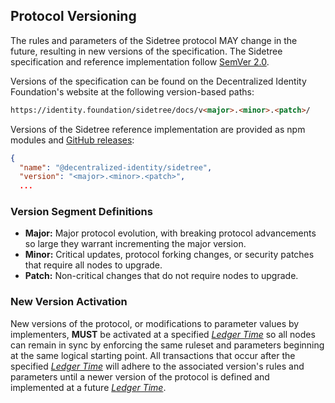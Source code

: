 ## Protocol Versioning

The rules and parameters of the Sidetree protocol MAY change in the future, resulting in new versions of the specification. The Sidetree specification and reference implementation follow [SemVer 2.0](https://semver.org/).

Versions of the specification can be found on the Decentralized Identity Foundation's website at the following version-based paths:

```html
https://identity.foundation/sidetree/docs/v<major>.<minor>.<patch>/
```

Versions of the Sidetree reference implementation are provided as npm modules and [GitHub releases](https://github.com/decentralized-identity/sidetree/releases):


```json
{
  "name": "@decentralized-identity/sidetree",
  "version": "<major>.<minor>.<patch>",
  ...
```

### Version Segment Definitions

- **Major:** Major protocol evolution, with breaking protocol advancements so large they warrant incrementing the major version.
- **Minor:** Critical updates, protocol forking changes, or security patches that require all nodes to upgrade.
- **Patch:** Non-critical changes that do not require nodes to upgrade.

### New Version Activation

New versions of the protocol, or modifications to parameter values by implementers, ****MUST**** be activated at a specified [_Ledger Time_](#ledger-time) so all nodes can remain in sync by enforcing the same ruleset and parameters beginning at the same logical starting point. All transactions that occur after the specified [_Ledger Time_](#ledger-time) will adhere to the associated version's rules and parameters until a newer version of the protocol is defined and implemented at a future [_Ledger Time_](#ledger-time).